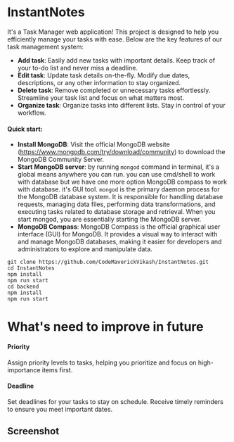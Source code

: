 # InstantNotes
It's a Task Manager web application! This project is designed to help you efficiently manage your tasks with ease. Below are the key features of our task management system:
- **Add task**: Easily add new tasks with important details. Keep track of your to-do list and never miss a deadline.
- **Edit task**: Update task details on-the-fly. Modify due dates, descriptions, or any other information to stay organized.
- **Delete task**: Remove completed or unnecessary tasks effortlessly. Streamline your task list and focus on what matters most.
- **Organize task**: Organize tasks into different lists. Stay in control of your workflow.

#### Quick start:
- **Install MongoDB**: Visit the official MongoDB website (https://www.mongodb.com/try/download/community) to download the MongoDB Community Server.
- **Start MongoDB server**: by running `mongod` command in terminal, it's a global means anywhere you can run. you can use cmd/shell to work with database but we have one more option MongoDB compass to work with database. it's GUI tool.
`mongod` is the primary daemon process for the MongoDB database system. It is responsible for handling database requests, managing data files, performing data transformations, and executing tasks related to database storage and retrieval. When you start mongod, you are essentially starting the MongoDB server.
- **MongoDB Compass**: MongoDB Compass is the official graphical user interface (GUI) for MongoDB. It provides a visual way to interact with and manage MongoDB databases, making it easier for developers and administrators to explore and manipulate data.

```
git clone https://github.com/CodeMaverickVikash/InstantNotes.git
cd InstantNotes
npm install
npm run start
cd backend
npm install
npm run start
```

# What's need to improve in future
#### Priority
Assign priority levels to tasks, helping you prioritize and focus on high-importance items first.
#### Deadline
Set deadlines for your tasks to stay on schedule. Receive timely reminders to ensure you meet important dates.

## Screenshot

